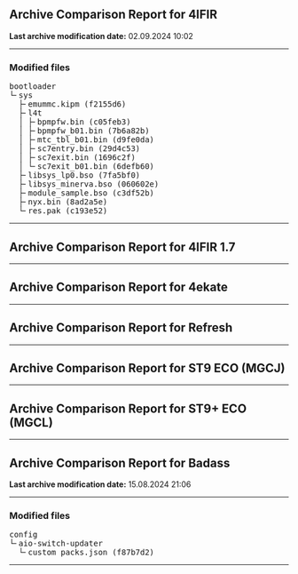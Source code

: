 <h2>Archive Comparison Report for <b>4IFIR</b></h2><b>Last archive modification date:</b> 02.09.2024 10:02<hr>

<h3>Modified files</h3>
<pre>bootloader
└╴sys
  ├╴emummc.kipm (f2155d6)
  ├╴l4t
  │ ├╴bpmpfw.bin (c05feb3)
  │ ├╴bpmpfw_b01.bin (7b6a82b)
  │ ├╴mtc_tbl_b01.bin (d9fe0da)
  │ ├╴sc7entry.bin (29d4c53)
  │ ├╴sc7exit.bin (1696c2f)
  │ └╴sc7exit_b01.bin (6defb60)
  ├╴libsys_lp0.bso (7fa5bf0)
  ├╴libsys_minerva.bso (060602e)
  ├╴module_sample.bso (c3df52b)
  ├╴nyx.bin (8ad2a5e)
  └╴res.pak (c193e52)
</pre>
<hr>

<h2>Archive Comparison Report for <b>4IFIR 1.7</b></h2><hr>

<h2>Archive Comparison Report for <b>4ekate</b></h2><hr>

<h2>Archive Comparison Report for <b>Refresh</b></h2><hr>

<h2>Archive Comparison Report for <b>ST9 ECO (MGCJ)</b></h2><hr>

<h2>Archive Comparison Report for <b>ST9+ ECO (MGCL)</b></h2><hr>

<h2>Archive Comparison Report for <b>Badass</b></h2><b>Last archive modification date:</b> 15.08.2024 21:06<hr>

<h3>Modified files</h3>
<pre>config
└╴aio-switch-updater
  └╴custom_packs.json (f87b7d2)
</pre>
<hr>

